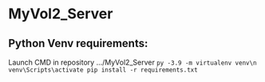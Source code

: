 # MyVol2_Server
## Python Venv requirements:
Launch CMD in repository .../MyVol2_Server
`py -3.9 -m virtualenv venv\n
venv\Scripts\activate
pip install -r requirements.txt`

